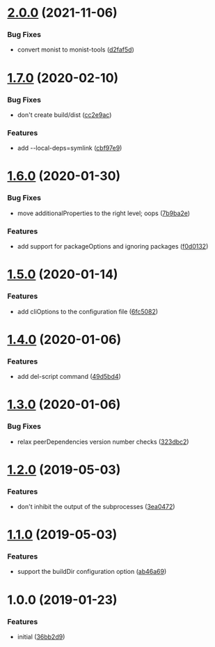 # [2.0.0](https://github.com/lddubeau/monist-tools/compare/v1.7.0...v2.0.0) (2021-11-06)


### Bug Fixes

* convert monist to monist-tools ([d2faf5d](https://github.com/lddubeau/monist-tools/commit/d2faf5d94bef8d01a9f42c626e96411adca9f86e))



<a name="1.7.0"></a>
# [1.7.0](https://github.com/lddubeau/monist/compare/v1.6.0...v1.7.0) (2020-02-10)


### Bug Fixes

* don't create build/dist ([cc2e9ac](https://github.com/lddubeau/monist/commit/cc2e9ac))


### Features

* add --local-deps=symlink ([cbf97e9](https://github.com/lddubeau/monist/commit/cbf97e9))



<a name="1.6.0"></a>
# [1.6.0](https://github.com/lddubeau/monist/compare/v1.5.0...v1.6.0) (2020-01-30)


### Bug Fixes

* move additionalProperties to the right level; oops ([7b9ba2e](https://github.com/lddubeau/monist/commit/7b9ba2e))


### Features

* add support for packageOptions and ignoring packages ([f0d0132](https://github.com/lddubeau/monist/commit/f0d0132))



<a name="1.5.0"></a>
# [1.5.0](https://github.com/lddubeau/monist/compare/v1.4.0...v1.5.0) (2020-01-14)


### Features

* add cliOptions to the configuration file ([6fc5082](https://github.com/lddubeau/monist/commit/6fc5082))



<a name="1.4.0"></a>
# [1.4.0](https://github.com/lddubeau/monist/compare/v1.3.0...v1.4.0) (2020-01-06)


### Features

* add del-script command ([49d5bd4](https://github.com/lddubeau/monist/commit/49d5bd4))



<a name="1.3.0"></a>
# [1.3.0](https://github.com/lddubeau/monist/compare/v1.2.0...v1.3.0) (2020-01-06)


### Bug Fixes

* relax peerDependencies version number checks ([323dbc2](https://github.com/lddubeau/monist/commit/323dbc2))



# [1.2.0](https://github.com/lddubeau/monist/compare/v1.1.0...v1.2.0) (2019-05-03)


### Features

* don't inhibit the output of the subprocesses ([3ea0472](https://github.com/lddubeau/monist/commit/3ea0472))



# [1.1.0](https://github.com/lddubeau/monist/compare/v1.0.0...v1.1.0) (2019-05-03)


### Features

* support the buildDir configuration option ([ab46a69](https://github.com/lddubeau/monist/commit/ab46a69))



# 1.0.0 (2019-01-23)


### Features

* initial ([36bb2d9](https://github.com/lddubeau/monist/commit/36bb2d9))



